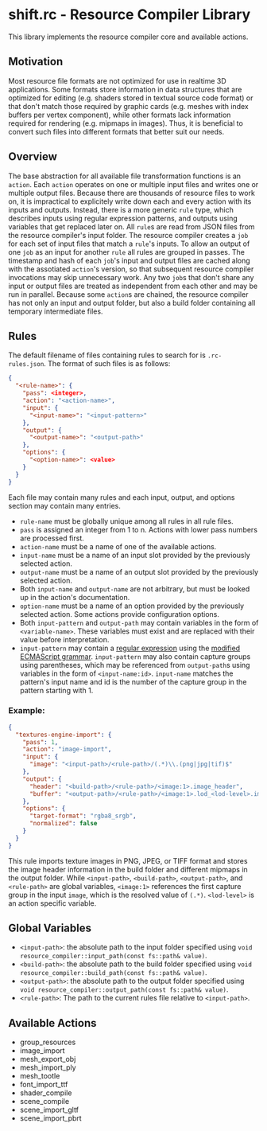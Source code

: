 # shift.rc - Resource Compiler Library

This library implements the resource compiler core and available actions.

## Motivation

Most resource file formats are not optimized for use in realtime 3D applications. Some formats store information in data structures that are optimized for editing (e.g. shaders stored in textual source code format) or that don't match those required by graphic cards (e.g. meshes with index buffers per vertex component), while other formats lack information required for rendering (e.g. mipmaps in images). Thus, it is beneficial to convert such files into different formats that better suit our needs.

## Overview

The base abstraction for all available file transformation functions is an `action`. Each `action` operates on one or multiple input files and writes one or multiple output files. Because there are thousands of resource files to work on, it is impractical to explicitely write down each and every action with its inputs and outputs. Instead, there is a more generic `rule` type, which describes inputs using regular expression patterns, and outputs using variables that get replaced later on. All `rule`s are read from JSON files from the resource compiler's input folder. The resource compiler creates a `job` for each set of input files that match a `rule`'s inputs. To allow an output of one `job` as an input for another `rule` all rules are grouped in passes. The timestamp and hash of each `job`'s input and output files are cached along with the assotiated `action`'s version, so that subsequent resource compiler invocations may skip unnecessary work. Any two `job`s that don't share any input or output files are treated as independent from each other and may be run in parallel. Because some `action`s are chained, the resource compiler has not only an input and output folder, but also a build folder containing all temporary intermediate files.

## Rules

The default filename of files containing rules to search for is `.rc-rules.json`. The format of such files is as follows:

```JSON
{
  "<rule-name>": {
    "pass": <integer>,
    "action": "<action-name>",
    "input": {
      "<input-name>": "<input-pattern>"
    },
    "output": {
      "<output-name>": "<output-path>"
    },
    "options": {
      "<option-name>": <value>
    }
  }
}
```

Each file may contain many rules and each input, output, and options section may contain many entries.

* `rule-name` must be globally unique among all rules in all rule files.
* `pass` is assigned an integer from 1 to n. Actions with lower pass numbers are processed first.
* `action-name` must be a name of one of the available actions.
* `input-name` must be a name of an input slot provided by the previously selected action.
* `output-name` must be a name of an output slot provided by the previously selected action.
* Both `input-name` and `output-name` are not arbitrary, but must be looked up in the action's documentation.
* `option-name` must be a name of an option provided by the previously selected action. Some actions provide configuration options.
* Both `input-pattern` and `output-path` may contain variables in the form of `<variable-name>`. These variables must exist and are replaced with their value before interpretation.
* `input-pattern` may contain a [regular expression](https://en.wikipedia.org/wiki/Regular_expression) using the [modified ECMAScript grammar](https://en.cppreference.com/w/cpp/regex/ecmascript). `input-pattern` may also contain capture groups using parentheses, which may be referenced from `output-path`s using variables in the form of `<input-name:id>`. `input-name` matches the pattern's input name and id is the number of the capture group in the pattern starting with 1.

### Example:

```JSON
{
  "textures-engine-import": {
    "pass": 1,
    "action": "image-import",
    "input": {
      "image": "<input-path>/<rule-path>/(.*)\\.(png|jpg|tif)$"
    },
    "output": {
      "header": "<build-path>/<rule-path>/<image:1>.image_header",
      "buffer": "<output-path>/<rule-path>/<image:1>.lod_<lod-level>.image_buffer"
    },
    "options": {
      "target-format": "rgba8_srgb",
      "normalized": false
    }
  }
}
```
This rule imports texture images in PNG, JPEG, or TIFF format and stores the image header information in the build folder and different mipmaps in the output folder. While `<input-path>`, `<build-path>`, `<output-path>`, and `<rule-path>` are global variables, `<image:1>` references the first capture group in the input `image`, which is the resolved value of `(.*)`. `<lod-level>` is an action specific variable.

## Global Variables

* `<input-path>`: the absolute path to the input folder specified using `void resource_compiler::input_path(const fs::path& value)`.
* `<build-path>`: the absolute path to the build folder specified using `void resource_compiler::build_path(const fs::path& value)`.
* `<output-path>`: the absolute path to the output folder specified using `void resource_compiler::output_path(const fs::path& value)`.
* `<rule-path>`: The path to the current rules file relative to `<input-path>`.

## Available Actions

* group_resources
* image_import
* mesh_export_obj
* mesh_import_ply
* mesh_tootle
* font_import_ttf
* shader_compile
* scene_compile
* scene_import_gltf
* scene_import_pbrt

